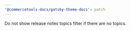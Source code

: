 ```yaml
---
'@commercetools-docs/gatsby-theme-docs': patch
---
```


Do not show release notes topics filter if there are no topics.
